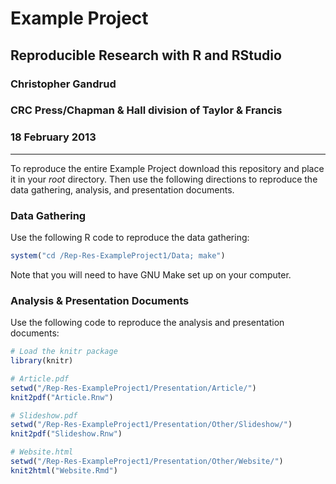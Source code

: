 # Example Project

## Reproducible Research with R and RStudio

### Christopher Gandrud

### CRC Press/Chapman & Hall division of Taylor & Francis

### 18 February 2013

---

To reproduce the entire Example Project download this repository and place it in your *root* directory. Then use the following directions to reproduce the data gathering, analysis, and presentation documents.

### Data Gathering

Use the following R code to reproduce the data gathering:


```r
system("cd /Rep-Res-ExampleProject1/Data; make")
```


Note that you will need to have GNU Make set up on your computer.

### Analysis & Presentation Documents

Use the following code to reproduce the analysis and presentation documents:


```r
# Load the knitr package
library(knitr)

# Article.pdf
setwd("/Rep-Res-ExampleProject1/Presentation/Article/")
knit2pdf("Article.Rnw")

# Slideshow.pdf
setwd("/Rep-Res-ExampleProject1/Presentation/Other/Slideshow/")
knit2pdf("Slideshow.Rnw")

# Website.html
setwd("/Rep-Res-ExampleProject1/Presentation/Other/Website/")
knit2html("Website.Rmd")
```

